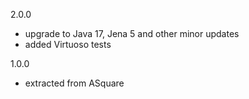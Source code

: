 2.0.0
- upgrade to Java 17, Jena 5 and other minor updates
- added Virtuoso tests

1.0.0
- extracted from ASquare 